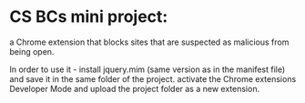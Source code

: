# CS BCs mini project: 
a Chrome extension that blocks sites that are suspected as malicious from being open. 

In order to use it - install jquery.mim (same version as in the manifest file) and save it in the same folder of the project.
activate the Chrome extensions Developer Mode and upload the project folder as a new extension.
